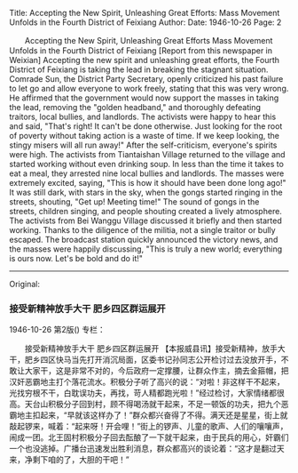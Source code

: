 Title: Accepting the New Spirit, Unleashing Great Efforts: Mass Movement Unfolds in the Fourth District of Feixiang
Author:
Date: 1946-10-26
Page: 2

　　Accepting the New Spirit, Unleashing Great Efforts
    Mass Movement Unfolds in the Fourth District of Feixiang
    [Report from this newspaper in Weixian] Accepting the new spirit and unleashing great efforts, the Fourth District of Feixiang is taking the lead in breaking the stagnant situation. Comrade Sun, the District Party Secretary, openly criticized his past failure to let go and allow everyone to work freely, stating that this was very wrong. He affirmed that the government would now support the masses in taking the lead, removing the "golden headband," and thoroughly defeating traitors, local bullies, and landlords. The activists were happy to hear this and said, "That's right! It can't be done otherwise. Just looking for the root of poverty without taking action is a waste of time. If we keep looking, the stingy misers will all run away!" After the self-criticism, everyone's spirits were high. The activists from Tiantaishan Village returned to the village and started working without even drinking soup. In less than the time it takes to eat a meal, they arrested nine local bullies and landlords. The masses were extremely excited, saying, "This is how it should have been done long ago!" It was still dark, with stars in the sky, when the gongs started ringing in the streets, shouting, "Get up! Meeting time!" The sound of gongs in the streets, children singing, and people shouting created a lively atmosphere. The activists from Bei Wanggu Village discussed it briefly and then started working. Thanks to the diligence of the militia, not a single traitor or bully escaped. The broadcast station quickly announced the victory news, and the masses were happily discussing, "This is truly a new world; everything is ours now. Let's be bold and do it!"



<hr /> 

Original: 


### 接受新精神放手大干  肥乡四区群运展开

1946-10-26
第2版()
专栏：

　　接受新精神放手大干
    肥乡四区群运展开
    【本报威县讯】接受新精神，放手大干，肥乡四区快马当先打开消沉局面，区委书记孙同志公开检讨过去没放开手，不敢让大家干，这是非常不对的，今后政府一定撑腰，让群众作主，摘去金箍帽，把汉奸恶霸地主打个落花流水。积极分子听了高兴的说：“对啦！非这样干不起来，光找穷根不干，白耽误功夫，再找，苛人精都跑光啦！”经过检讨，大家情绪都很高。天台山积极分子回到村，顾不得喝汤就干起来，不足一顿饭的功夫，把九个恶霸地主扣起来，“早就该这样办了！”群众都兴奋得了不得。满天还是星星，街上就敲起锣来，喊着：“起来呀！开会哩！”街上的锣声、儿童的歌声、人们的嚷嚷声，闹成一团。北王固村积极分子回去酝酿了一下就干起来，由于民兵的用心，奸霸们一个也没逃掉。广播台迅速发出胜利消息，群众都高兴的谈论着：“这才是翻过天来，净剩下咱的了，大胆的干吧！”

